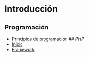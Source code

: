 # Introducción

## Programación
- [Principios de programación](Programación.md "Programación")
_## PHP_
- [Inicio](PHP.md "Programación PHP")
- [Framework](Framework.md "Framework")  